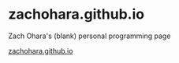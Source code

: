 # zachohara.github.io
Zach Ohara's (blank) personal programming page

[zachohara.github.io](http://zachohara.github.io)
